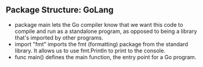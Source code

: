 ## Package Structure: GoLang

* package main lets the Go compiler know that we want this code to compile and run as a standalone program, as opposed to being a library that's imported by other programs.
* import "fmt" imports the fmt (formatting) package from the standard library. It allows us to use fmt.Println to print to the console.
* func main() defines the main function, the entry point for a Go program.
